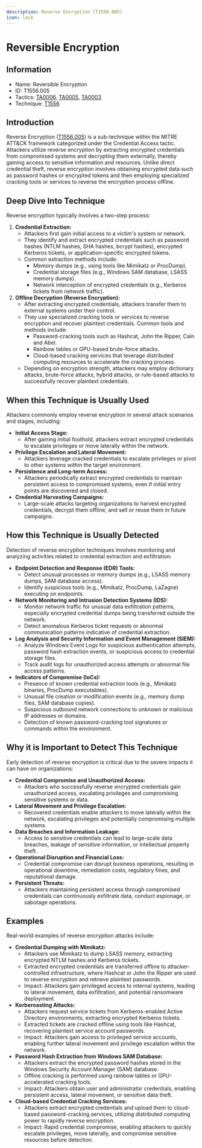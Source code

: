 ```yaml
---
description: Reverse Encryption [T1556.005]
icon: lock
---
```


# Reversible Encryption

## Information

* Name: Reversible Encryption
* ID: T1556.005
* Tactics: [TA0006](../../ta0006/), [TA0005](../../ta0005/), [TA0003](../)
* Technique: [T1556](./)

## Introduction

Reverse Encryption ([T1556.005](https://attack.mitre.org/techniques/T1556/005/)) is a sub-technique within the MITRE ATT\&CK framework categorized under the Credential Access tactic. Attackers utilize reverse encryption by extracting encrypted credentials from compromised systems and decrypting them externally, thereby gaining access to sensitive information and resources. Unlike direct credential theft, reverse encryption involves obtaining encrypted data such as password hashes or encrypted tokens and then employing specialized cracking tools or services to reverse the encryption process offline.

## Deep Dive Into Technique

Reverse encryption typically involves a two-step process:

1. **Credential Extraction:**
   * Attackers first gain initial access to a victim's system or network.
   * They identify and extract encrypted credentials such as password hashes (NTLM hashes, SHA hashes, bcrypt hashes), encrypted Kerberos tickets, or application-specific encrypted tokens.
   * Common extraction methods include:
     * Memory dumps (e.g., using tools like Mimikatz or ProcDump).
     * Credential storage files (e.g., Windows SAM database, LSASS memory dumps).
     * Network interception of encrypted credentials (e.g., Kerberos tickets from network traffic).
2. **Offline Decryption (Reverse Encryption):**
   * After extracting encrypted credentials, attackers transfer them to external systems under their control.
   * They use specialized cracking tools or services to reverse encryption and recover plaintext credentials. Common tools and methods include:
     * Password-cracking tools such as Hashcat, John the Ripper, Cain and Abel.
     * Rainbow tables or GPU-based brute-force attacks.
     * Cloud-based cracking services that leverage distributed computing resources to accelerate the cracking process.
   * Depending on encryption strength, attackers may employ dictionary attacks, brute-force attacks, hybrid attacks, or rule-based attacks to successfully recover plaintext credentials.

## When this Technique is Usually Used

Attackers commonly employ reverse encryption in several attack scenarios and stages, including:

* **Initial Access Stage:**
  * After gaining initial foothold, attackers extract encrypted credentials to escalate privileges or move laterally within the network.
* **Privilege Escalation and Lateral Movement:**
  * Attackers leverage cracked credentials to escalate privileges or pivot to other systems within the target environment.
* **Persistence and Long-term Access:**
  * Attackers periodically extract encrypted credentials to maintain persistent access to compromised systems, even if initial entry points are discovered and closed.
* **Credential Harvesting Campaigns:**
  * Large-scale attacks targeting organizations to harvest encrypted credentials, decrypt them offline, and sell or reuse them in future campaigns.

## How this Technique is Usually Detected

Detection of reverse encryption techniques involves monitoring and analyzing activities related to credential extraction and exfiltration:

* **Endpoint Detection and Response (EDR) Tools:**
  * Detect unusual processes or memory dumps (e.g., LSASS memory dumps, SAM database access).
  * Identify suspicious tools (e.g., Mimikatz, ProcDump, LaZagne) executing on endpoints.
* **Network Monitoring and Intrusion Detection Systems (IDS):**
  * Monitor network traffic for unusual data exfiltration patterns, especially encrypted credential dumps being transferred outside the network.
  * Detect anomalous Kerberos ticket requests or abnormal communication patterns indicative of credential extraction.
* **Log Analysis and Security Information and Event Management (SIEM):**
  * Analyze Windows Event Logs for suspicious authentication attempts, password hash extraction events, or suspicious access to credential storage files.
  * Track audit logs for unauthorized access attempts or abnormal file access patterns.
* **Indicators of Compromise (IoCs):**
  * Presence of known credential extraction tools (e.g., Mimikatz binaries, ProcDump executables).
  * Unusual file creation or modification events (e.g., memory dump files, SAM database copies).
  * Suspicious outbound network connections to unknown or malicious IP addresses or domains.
  * Detection of known password-cracking tool signatures or commands within the environment.

## Why it is Important to Detect This Technique

Early detection of reverse encryption is critical due to the severe impacts it can have on organizations:

* **Credential Compromise and Unauthorized Access:**
  * Attackers who successfully reverse encrypted credentials gain unauthorized access, escalating privileges and compromising sensitive systems or data.
* **Lateral Movement and Privilege Escalation:**
  * Recovered credentials enable attackers to move laterally within the network, escalating privileges and potentially compromising multiple systems.
* **Data Breaches and Information Leakage:**
  * Access to sensitive credentials can lead to large-scale data breaches, leakage of sensitive information, or intellectual property theft.
* **Operational Disruption and Financial Loss:**
  * Credential compromise can disrupt business operations, resulting in operational downtime, remediation costs, regulatory fines, and reputational damage.
* **Persistent Threats:**
  * Attackers maintaining persistent access through compromised credentials can continuously exfiltrate data, conduct espionage, or sabotage operations.

## Examples

Real-world examples of reverse encryption attacks include:

* **Credential Dumping with Mimikatz:**
  * Attackers use Mimikatz to dump LSASS memory, extracting encrypted NTLM hashes and Kerberos tickets.
  * Extracted encrypted credentials are transferred offline to attacker-controlled infrastructure, where Hashcat or John the Ripper are used to reverse encryption and retrieve plaintext passwords.
  * Impact: Attackers gain privileged access to internal systems, leading to lateral movement, data exfiltration, and potential ransomware deployment.
* **Kerberoasting Attacks:**
  * Attackers request service tickets from Kerberos-enabled Active Directory environments, extracting encrypted Kerberos tickets.
  * Extracted tickets are cracked offline using tools like Hashcat, recovering plaintext service account passwords.
  * Impact: Attackers gain access to privileged service accounts, enabling further lateral movement and privilege escalation within the network.
* **Password Hash Extraction from Windows SAM Database:**
  * Attackers extract the encrypted password hashes stored in the Windows Security Account Manager (SAM) database.
  * Offline cracking is performed using rainbow tables or GPU-accelerated cracking tools.
  * Impact: Attackers obtain user and administrator credentials, enabling persistent access, lateral movement, or sensitive data theft.
* **Cloud-based Credential Cracking Services:**
  * Attackers extract encrypted credentials and upload them to cloud-based password-cracking services, utilizing distributed computing power to rapidly reverse encryption.
  * Impact: Rapid credential compromise, enabling attackers to quickly escalate privileges, move laterally, and compromise sensitive resources before detection.
